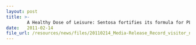 ```yaml
---
layout: post
title: >-
        A Healthy Dose of Leisure: Sentosa fortifies its formula for PLAY
date:   2011-02-14
file_url: /resources/news/files/20110214_Media-Release_Record_visitor_numbers_for_Sentosa_Flowers_2011.pdf
---
```

